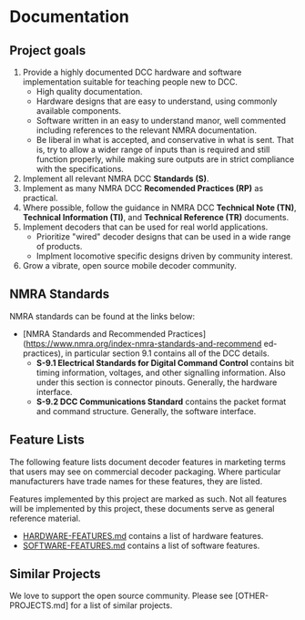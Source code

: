 # Documentation

## Project goals

1. Provide a highly documented DCC hardware and software implementation
   suitable for teaching people new to DCC.
   - High quality documentation.
   - Hardware designs that are easy to understand, using commonly available
     components.
   - Software written in an easy to understand manor, well commented including
     references to the relevant NMRA documentation.
   - Be liberal in what is accepted, and conservative in what is sent.  That is,
     try to allow a wider range of inputs than is required and still function
     properly, while making sure outputs are in strict compliance with the 
     specifications.
1. Implement all relevant NMRA DCC __Standards (S)__.
1. Implement as many NMRA DCC __Recomended Practices (RP)__ as practical.
1. Where possible, follow the guidance in NMRA DCC __Technical Note (TN)__,  
   __Technical Information (TI)__, and __Technical Reference (TR)__ documents.
1. Implement decoders that can be used for real world applications.
   - Prioritize "wired" decoder designs that can be used in a wide range of 
     products.
   - Implment locomotive specific designs driven by community interest.
1. Grow a vibrate, open source mobile decoder community.

## NMRA Standards

NMRA standards can be found at the links below:

* [NMRA Standards and Recommended Practices](https://www.nmra.org/index-nmra-standards-and-recommend
ed-practices), in particular section 9.1 contains all of the DCC details.
  * **S-9.1 Electrical Standards for Digital Command Control**
    contains bit timing information, voltages, and other signalling information.
    Also under this section is connector pinouts.  Generally, the hardware interface.
  * **S-9.2 DCC Communications Standard** contains the packet format and command structure.
    Generally, the software interface.

## Feature Lists

The following feature lists document decoder features in marketing terms that
users may see on commercial decoder packaging.  Where particular manufacturers
have trade names for these features, they are listed.

Features implemented by this project are marked as such.  Not all features will
be implemented by this project, these documents serve as general reference material.

* [HARDWARE-FEATURES.md](HARDWARE-FEATURES.md) contains a list of hardware features.
* [SOFTWARE-FEATURES.md](SOFTWARE-FEATURES.md) contains a list of software features.

## Similar Projects

We love to support the open source community.  Please see [OTHER-PROJECTS.md]
for a list of similar projects.

